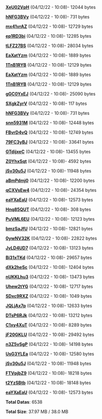 [**XeU02VpH**](/data/XeU02VpH.txt) (04/12/22 - 10:08)- 12044 bytes

[**hNFG3BVy**](/data/hNFG3BVy.txt) (04/12/22 - 10:08)- 731 bytes

[**mx41vrAZ**](/data/mx41vrAZ.txt) (04/12/22 - 10:08)- 12729 bytes

[**ep1RD3bi**](/data/ep1RD3bi.txt) (04/12/22 - 10:08)- 12285 bytes

[**tLFZ27BS**](/data/tLFZ27BS.txt) (04/12/22 - 10:08)- 28034 bytes

[**EaXatYzm**](/data/EaXatYzm.txt) (04/12/22 - 10:08)- 1889 bytes

[**1TnB1RYB**](/data/1TnB1RYB.txt) (04/12/22 - 10:08)- 12129 bytes

[**EaXatYzm**](/data/EaXatYzm.txt) (04/12/22 - 10:08)- 1889 bytes

[**1TnB1RYB**](/data/1TnB1RYB.txt) (04/12/22 - 10:08)- 12129 bytes

[**gGC0YxEJ**](/data/gGC0YxEJ.txt) (04/12/22 - 10:08)- 25090 bytes

[**SXgkZyrV**](/data/SXgkZyrV.txt) (04/12/22 - 10:08)- 117 bytes

[**hNFG3BVy**](/data/hNFG3BVy.txt) (04/12/22 - 10:08)- 731 bytes

[**snn5931M**](/data/snn5931M.txt) (04/12/22 - 10:08)- 12448 bytes

[**FBvrD4vQ**](/data/FBvrD4vQ.txt) (04/12/22 - 10:08)- 12749 bytes

[**79FC3yBJ**](/data/79FC3yBJ.txt) (04/12/22 - 10:08)- 33641 bytes

[**GTdijxeC**](/data/GTdijxeC.txt) (04/12/22 - 10:08)- 13455 bytes

[**Z0YhxSqt**](/data/Z0YhxSqt.txt) (04/12/22 - 10:08)- 4592 bytes

[**jSv30u5J**](/data/jSv30u5J.txt) (04/12/22 - 10:08)- 11948 bytes

[**aBmPdmj0**](/data/aBmPdmj0.txt) (04/12/22 - 10:08)- 12200 bytes

[**qCXVsEw4**](/data/qCXVsEw4.txt) (04/12/22 - 10:08)- 24354 bytes

[**eaYXaEaU**](/data/eaYXaEaU.txt) (04/12/22 - 10:08)- 12573 bytes

[**Hnq85QUT**](/data/Hnq85QUT.txt) (04/12/22 - 10:08)- 308 bytes

[**PuVML6EU**](/data/PuVML6EU.txt) (04/12/22 - 10:08)- 12123 bytes

[**bmzSaJfU**](/data/bmzSaJfU.txt) (04/12/22 - 10:08)- 12821 bytes

[**0ywNV32K**](/data/0ywNV32K.txt) (04/12/22 - 10:08)- 22822 bytes

[**JvLD4UD7**](/data/JvLD4UD7.txt) (04/12/22 - 10:08)- 13123 bytes

[**Bi31xTKd**](/data/Bi31xTKd.txt) (04/12/22 - 10:08)- 29657 bytes

[**dXk2heSc**](/data/dXk2heSc.txt) (04/12/22 - 10:08)- 12404 bytes

[**nUKKLhu3**](/data/nUKKLhu3.txt) (04/12/22 - 10:08)- 13473 bytes

[**Uhew2tYG**](/data/Uhew2tYG.txt) (04/12/22 - 10:08)- 12717 bytes

[**SDxc9RXZ**](/data/SDxc9RXZ.txt) (04/12/22 - 10:08)- 1049 bytes

[**JQLjAx7p**](/data/JQLjAx7p.txt) (04/12/22 - 10:08)- 12633 bytes

[**DTsP6RJk**](/data/DTsP6RJk.txt) (04/12/22 - 10:08)- 13212 bytes

[**C1xy4XuT**](/data/C1xy4XuT.txt) (04/12/22 - 10:08)- 8289 bytes

[**jF20GKLU**](/data/jF20GKLU.txt) (04/12/22 - 10:08)- 29492 bytes

[**n3Z5vSgP**](/data/n3Z5vSgP.txt) (04/12/22 - 10:08)- 14198 bytes

[**UsG3YLEa**](/data/UsG3YLEa.txt) (04/12/22 - 10:08)- 12580 bytes

[**jSv30u5J**](/data/jSv30u5J.txt) (04/12/22 - 10:08)- 11948 bytes

[**FTVpjbZ9**](/data/FTVpjbZ9.txt) (04/12/22 - 10:08)- 18218 bytes

[**t2YzSBtb**](/data/t2YzSBtb.txt) (04/12/22 - 10:08)- 18148 bytes

[**eaYXaEaU**](/data/eaYXaEaU.txt) (04/12/22 - 10:08)- 12573 bytes

**Total Datas**: 6538

**Total Size**: 37.97 MB / 38.0 MB